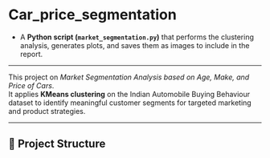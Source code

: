 # Car_price_segmentation
- A **Python script (`market_segmentation.py`)** that performs the clustering analysis, generates plots, and saves them as images to include in the report.
----

This project on *Market Segmentation Analysis based on Age, Make, and Price of Cars*.  
It applies **KMeans clustering** on the Indian Automobile Buying Behaviour dataset to identify meaningful customer segments for targeted marketing and product strategies.

---





## 📂 Project Structure

